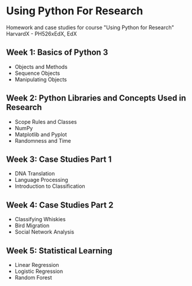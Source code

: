 # Using Python For Research
Homework and case studies for course "Using Python for Research"  HarvardX -  PH526xEdX, EdX
## Week 1: Basics of Python 3
* Objects and Methods
* Sequence Objects
*  Manipulating Objects

## Week 2: Python Libraries and Concepts Used in Research
* Scope Rules and Classes
* NumPy
* Matplotlib and Pyplot 
* Randomness and Time 

## Week 3: Case Studies Part 1
* DNA Translation 
* Language Processing 
* Introduction to Classification 

## Week 4: Case Studies Part 2
* Classifying Whiskies 
* Bird Migration 
* Social Network Analysis 

## Week 5: Statistical Learning
* Linear Regression 
* Logistic Regression 
* Random Forest 
